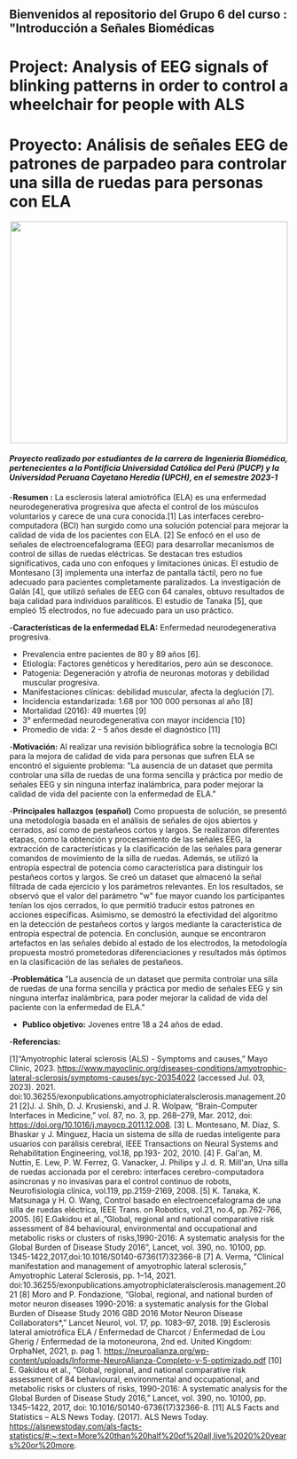 ## Bienvenidos al repositorio del Grupo 6 del curso : "Introducción a Señales Biomédicas
# Project: Analysis of EEG signals of blinking patterns in order to control a wheelchair for people with ALS
# Proyecto: Análisis de señales EEG de patrones de parpadeo para controlar una silla de ruedas para personas con ELA

<p align="center">
  
  <img width="500" height="400" src="https://github.com/MariaRejas/intro_E6/assets/89707896/ad74b0ff-496d-4e6c-b7b9-3e14765cac55">
 </p>

#### *Proyecto realizado por estudiantes de la carrera de Ingeniería Biomédica, pertenecientes a la Pontificia Universidad Católica del Perú (PUCP) y la Universidad Peruana Cayetano Heredia (UPCH), en el semestre 2023-1*
<p align="justify">
  
-**Resumen :**
La esclerosis lateral amiotrófica (ELA) es una enfermedad neurodegenerativa progresiva que afecta el control de los músculos voluntarios y carece de una cura conocida.[1] Las interfaces cerebro-computadora (BCI) han surgido como una solución potencial para mejorar la calidad de vida de los pacientes con ELA. [2] Se enfocó en el uso de señales de electroencefalograma (EEG) para desarrollar mecanismos de control de sillas de ruedas eléctricas. Se destacan tres estudios significativos, cada uno con enfoques y limitaciones únicas. El estudio de Montesano [3] implementa una interfaz de pantalla táctil, pero no fue adecuado para pacientes completamente paralizados. La investigación de Galán [4], que utilizó señales de EEG con 64 canales, obtuvo resultados de baja calidad para individuos paralíticos. El estudio de Tanaka [5], que empleó 15 electrodos, no fue adecuado para un uso práctico.
</p>
<p align="justify">
  
-**Características de la enfermedad ELA:**
  Enfermedad neurodegenerativa progresiva.
  - Prevalencia entre pacientes de 80 y 89 años [6].
  - Etiología: Factores genéticos y hereditarios, pero aún se   desconoce. 
  - Patogenia: Degeneración y atrofia de neuronas motoras y debilidad muscular progresiva. 
  - Manifestaciones clínicas: debilidad muscular, afecta la deglución [7].
  - Incidencia estandarizada: 1.68 por 100 000 personas al año [8]
  - Mortalidad (2016): 49 muertes [9]
  - 3° enfermedad neurodegenerativa con mayor incidencia [10]
  - Promedio de vida: 2 - 5 años desde el diagnóstico [11]
</p>

<p align="justify">
  
-**Motivación:**
Al realizar una revisión bibliográfica sobre la tecnología BCI para la mejora de calidad de vida para personas que sufren ELA se encontró el siguiente problema: "La ausencia de un dataset que permita controlar una silla de ruedas de una forma sencilla y práctica por medio de señales EEG y sin ninguna interfaz inalámbrica, para poder mejorar la calidad de vida del paciente con la enfermedad de ELA."
</p>

<p align="justify">
  
-**Principales hallazgos (español)**
Como propuesta de solución, se presentó una metodología basada en el análisis de señales de ojos abiertos y cerrados, así como de pestañeos cortos y largos. Se realizaron diferentes etapas, como la obtención y procesamiento de las señales EEG, la extracción de características y la clasificación de las señales para generar comandos de movimiento de la silla de ruedas. Además, se utilizó la entropía espectral de potencia como característica para distinguir los pestañeos cortos y largos. Se creó un dataset que almacenó la señal filtrada de cada ejercicio y los parámetros relevantes. En los resultados, se observó que el valor del parámetro "w" fue mayor cuando los participantes tenían los ojos cerrados, lo que permitió traducir estos patrones en acciones específicas. Asimismo, se demostró la efectividad del algoritmo en la detección de pestañeos cortos y largos mediante la característica de entropía espectral de potencia. En conclusión, aunque se encontraron artefactos en las señales debido al estado de los electrodos, la metodología propuesta mostró prometedoras diferenciaciones y resultados más óptimos en la clasificación de las señales de pestañeos.
</p>

<p align="justify">
  
-**Problemática**
"La ausencia de un dataset que permita controlar una silla de ruedas de una forma sencilla y práctica por medio de señales EEG y sin ninguna interfaz inalámbrica, para poder mejorar la calidad de vida del paciente con la enfermedad de ELA."
</p>

<p align="justify">
  
- **Publico objetivo:**
Jovenes entre 18 a 24 años de edad.
</p>

<p align="justify">
  
-**Referencias:**

[1]“Amyotrophic lateral sclerosis (ALS) - Symptoms and causes,” Mayo Clinic, 2023. https://www.mayoclinic.org/diseases-conditions/amyotrophic-lateral-sclerosis/symptoms-causes/syc-20354022 (accessed Jul. 03, 2023).
2021. doi:10.36255/exonpublications.amyotrophiclateralsclerosis.management.2021
[2]J. J. Shih, D. J. Krusienski, and J. R. Wolpaw, “Brain-Computer Interfaces in Medicine,” vol. 87, no. 3, pp. 268–279, Mar. 2012, doi: https://doi.org/10.1016/j.mayocp.2011.12.008.
[3] L. Montesano, M. Diaz, S. Bhaskar y J. Minguez, Hacia un sistema de silla de ruedas inteligente para
usuarios con parálisis cerebral, IEEE Transactions on Neural Systems and Rehabilitation Engineering,
vol.18, pp.193- 202, 2010.
[4] F. Gal'an, M. Nuttin, E. Lew, P. W. Ferrez, G. Vanacker, J. Philips y J. d. R. Mill'an, Una silla de
ruedas accionada por el cerebro: interfaces cerebro-computadora asíncronas y no invasivas para el control
continuo de robots, Neurofisiología clínica, vol.119, pp.2159-2169, 2008.
[5] K. Tanaka, K. Matsunaga y H. O. Wang, Control basado en electroencefalograma de una silla de
ruedas eléctrica, IEEE Trans. on Robotics, vol.21, no.4, pp.762-766, 2005.
[6] E.Gakidou et al.,”Global, regional and national comparative risk assessment of 84 behavioural, environmental and 
occupational and metabolic risks or clusters of risks,1990-2016: A systematic analysis for the Global Burden of Disease Study 
2016”, Lancet, vol. 390, no. 10100, pp. 1345-1422,2017,doi:10.1016/S0140-6736(17)32366-8
[7] A. Verma, “Clinical manifestation and management of amyotrophic lateral sclerosis,” Amyotrophic Lateral Sclerosis, pp. 1–14, 
2021. doi:10.36255/exonpublications.amyotrophiclateralsclerosis.management.2021 
[8] Moro and P. Fondazione, “Global, regional, and national burden of motor neuron diseases 1990-2016: a systematic analysis 
for the Global Burden of Disease Study 2016 GBD 2016 Motor Neuron Disease Collaborators*,” Lancet Neurol, vol. 17, pp. 
1083–97, 2018.
[9] Esclerosis lateral amiotrófica ELA / Enfermedad de Charcot / Enfermedad de Lou Gherig / Enfermedad de la motoneurona, 
2nd ed. United Kingdom: OrphaNet, 2021, p. pag 1.
https://neuroalianza.org/wp-content/uploads/Informe-NeuroAlianza-Completo-v-5-optimizado.pdf
[10] E. Gakidou et al., “Global, regional, and national comparative risk assessment of 84 behavioural, environmental and 
occupational, and metabolic risks or clusters of risks, 1990-2016: A systematic analysis for the Global Burden of Disease Study 
2016,” Lancet, vol. 390, no. 10100, pp. 1345–1422, 2017, doi: 10.1016/S0140-6736(17)32366-8.
[11] ALS Facts and Statistics – ALS News Today. (2017). ALS News Today. 
https://alsnewstoday.com/als-facts-statistics/#:~:text=More%20than%20half%20of%20all,live%2020%20years%20or%20more.
</p>
